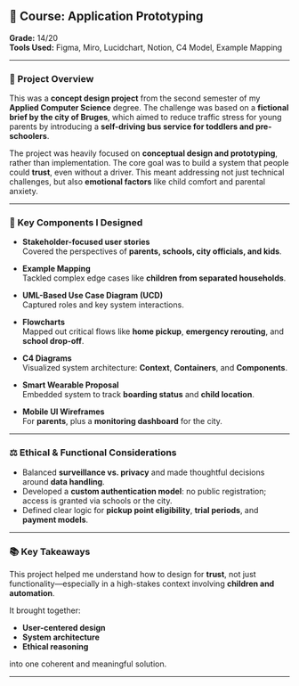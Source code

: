 ## 📱 Course: Application Prototyping  
**Grade:** 14/20  
**Tools Used:** Figma, Miro, Lucidchart, Notion, C4 Model, Example Mapping

---

### 🧠 Project Overview  
This was a **concept design project** from the second semester of my **Applied Computer Science** degree. The challenge was based on a **fictional brief by the city of Bruges**, which aimed to reduce traffic stress for young parents by introducing a **self-driving bus service for toddlers and pre-schoolers**.

The project was heavily focused on **conceptual design and prototyping**, rather than implementation. The core goal was to build a system that people could **trust**, even without a driver. This meant addressing not just technical challenges, but also **emotional factors** like child comfort and parental anxiety.

---

### 🔧 Key Components I Designed  

- **Stakeholder-focused user stories**  
  Covered the perspectives of **parents, schools, city officials, and kids**.

- **Example Mapping**  
  Tackled complex edge cases like **children from separated households**.

- **UML-Based Use Case Diagram (UCD)**  
  Captured roles and key system interactions.

- **Flowcharts**  
  Mapped out critical flows like **home pickup**, **emergency rerouting**, and **school drop-off**.

- **C4 Diagrams**  
  Visualized system architecture: **Context**, **Containers**, and **Components**.

- **Smart Wearable Proposal**  
  Embedded system to track **boarding status** and **child location**.

- **Mobile UI Wireframes**  
  For **parents**, plus a **monitoring dashboard** for the city.

---

### ⚖️ Ethical & Functional Considerations  

- Balanced **surveillance vs. privacy** and made thoughtful decisions around **data handling**.  
- Developed a **custom authentication model**: no public registration; access is granted via schools or the city.  
- Defined clear logic for **pickup point eligibility**, **trial periods**, and **payment models**.

---

### 📚 Key Takeaways  
This project helped me understand how to design for **trust**, not just functionality—especially in a high-stakes context involving **children and automation**.

It brought together:
- **User-centered design**
- **System architecture**
- **Ethical reasoning**

into one coherent and meaningful solution.

---

